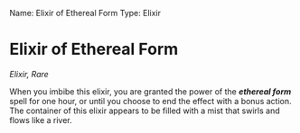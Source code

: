 Name: Elixir of Ethereal Form
Type: Elixir

# Elixir of Ethereal Form
_Elixir, Rare_

When you imbibe this elixir, you are granted the power of the **_ethereal form_** spell for one hour, or until you choose to end the effect with a bonus action. The container of this elixir appears to be filled with a mist that swirls and flows like a river.
